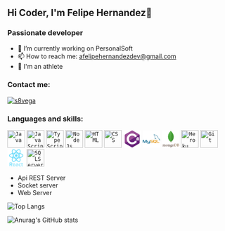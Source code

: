 ## Hi Coder, I'm Felipe Hernandez👋

### Passionate developer


- 🔭 I’m currently working on PersonalSoft
- 📫 How to reach me: afelipehernandezdev@gmail.com
- 👟 I'm an athlete

### Contact me:
<a href="https://www.linkedin.com/in/andres-felipe-hernandez-caicedo-b06172220/" target="__blank"><img align="center" src="https://raw.githubusercontent.com/rahuldkjain/github-profile-readme-generator/master/src/images/icons/Social/linked-in-alt.svg" alt="s8vega" height="30" width="40" /></a>
### Languages and skills:
<code><img src="https://cdn-icons-png.flaticon.com/512/5968/5968282.png" width="40" height="40" title="Java"></code>
<code><img src="https://cdn-icons-png.flaticon.com/512/5968/5968292.png" width="40" height="40" title="JavaScript"></code>
<code><img src="https://cdn-icons-png.flaticon.com/512/5968/5968381.png" width="40" height="40" title="TypeScript"></code>
<code><img src="https://cdn.icon-icons.com/icons2/2415/PNG/512/nodejs_plain_logo_icon_146409.png" width="40" height="40" title="NodeJs"></code>
<code><img src="https://cdn-icons-png.flaticon.com/512/5968/5968267.png" width="40" height="40" title="HTML"></code>
<code><img src="https://cdn-icons-png.flaticon.com/512/5968/5968242.png" width="40" height="40" title="CSS"></code>
<code><img src="https://raw.githubusercontent.com/devicons/devicon/master/icons/csharp/csharp-original.svg" width="40" height="40" title="Csharp"></code>
<code><img src="https://raw.githubusercontent.com/devicons/devicon/master/icons/mysql/mysql-original-wordmark.svg" width="40" height="40" title="Mysql"></code>
<code><img src="https://raw.githubusercontent.com/devicons/devicon/master/icons/mongodb/mongodb-original-wordmark.svg" width="40" height="40" title="MongoDB"></code>
<code><img src="https://www.vectorlogo.zone/logos/heroku/heroku-icon.svg" width="40" height="40" title="Heroku"></code>
<code><img src="https://www.vectorlogo.zone/logos/git-scm/git-scm-icon.svg" width="40" height="40" title="Git"></code>
<code><img src="https://raw.githubusercontent.com/devicons/devicon/master/icons/react/react-original-wordmark.svg" width="40" height="40" title="React"></code>
<code><img src="https://cdn.iconscout.com/icon/free/png-256/sql-4-190807.png" width="40" height="40" title="SQLServer"></code>

- Api REST Server
- Socket server
- Web Server

![Top Langs](https://github-readme-stats.vercel.app/api/top-langs/?username=FelipeHernandez98&layout=compact&theme=radical&langs_count=8)

![Anurag's GitHub stats](https://github-readme-stats.vercel.app/api?username=FelipeHernandez98&show_icons=true&theme=radical)



